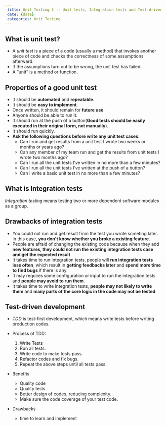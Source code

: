 ```yaml
---
 title: Unit Testing 1 -- Unit tests, Integration tests and Test-driven development
 date: {date}
 categories: Unit Testing
---
```


## What is unit test?

* A _unit test_ is a piece of a code (usually a method) that invokes another piece of code and checks the correctness of some assumptions afterward.
* If the assumptions turn out to be wrong, the unit test has failed. 
* A “unit” is a method or function.

## Properties of a good unit test

* It should be __automated__ and __repeatable__.
* It should be __easy to implement__.
* Once written, it should remain for __future use__.
* Anyone should be able to run it.
* It should run at the push of a button(__Good tests should be easily executed in their original form, not manually__).
* It should run quickly.
* __Ask the following questions before write any unit test cases__:
    * Can I run and get results from a unit test I wrote two weeks or months or years ago?
    * Can any member of my team run and get the results from unit tests I wrote two months ago?
    * Can I run all the unit tests I’ve written in no more than a few minutes?
    * Can I run all the unit tests I’ve written at the push of a button?
    * Can I write a basic unit test in no more than a few minutes?

<!-- More -->

## What is Integration tests

_Integration testing_ means testing two or more dependent software modules as a group.

## Drawbacks of integration tests

* You could not run and get result from the test you wrote someting later. In this case, __you don't know whether you broke a existing feature__.
* People are afraid of changing the existing code because when they add __new features, they could not run the existing integration tests case and get the expected result__.
* It takes time to run integration tests, people will __run integration tests less often__, which result in __getting feedbacks later__ and __spend more time to find bugs__ if there is any.
* It may requires some configuration or input to run the integration tests and __people may avoid to run them__.
* It takes time to write integration tests, __people may not likely to write them__ and __many parts of the core logic in the code may not be tested__.

## Test-driven development

* _TDD_ is test-first development, which means write tests before writing production codes.
* Process of TDD:
    1. Write Tests
    2. Run all tests.
    3. Write code to make tests pass.
    4. Refactor codes and fix bugs.
    5. Repeat the above steps until all tests pass.

* Benefits
    * Quality code
    * Quality tests
    * Better design of codes, reducing complexity.
    * Make sure the code coverage of your test code.
* Drawbacks
    * time to learn and implement


